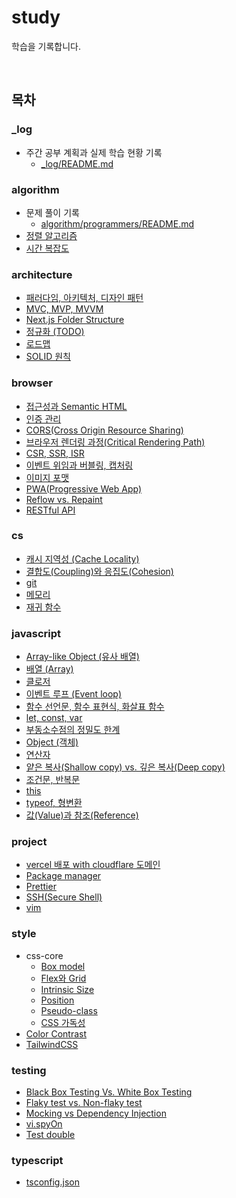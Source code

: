 # study

학습을 기록합니다.

<br>

<!-- TOC_START -->
## 목차

### _log
- 주간 공부 계획과 실제 학습 현황 기록
  - [_log/README.md](/_log/README.md)

### algorithm
- 문제 풀이 기록
  - [algorithm/programmers/README.md](/algorithm/programmers/README.md)
- [정렬 알고리즘](algorithm/sort.md)
- [시간 복잡도](algorithm/time-complexity.md)

### architecture
- [패러다임, 아키텍처, 디자인 패턴](architecture/concept-overview.md)
- [MVC, MVP, MVVM](architecture/mvc-mvp-mvvm.md)
- [Next.js Folder Structure](architecture/nexjs-folder-structure.md)
- [정규화 (TODO)](architecture/normalization.md)
- [로드맵](architecture/roadmap.md)
- [SOLID 원칙](architecture/solid.md)

### browser
- [접근성과 Semantic HTML](browser/a11y.md)
- [인증 관리](browser/auth.md)
- [CORS(Cross Origin Resource Sharing)](browser/cors.md)
- [브라우저 렌더링 과정(Critical Rendering Path)](browser/critical-rendering-path.md)
- [CSR, SSR, ISR](browser/csr-ssr-isr.md)
- [이벤트 위임과 버블링, 캡처링](browser/event-delegation.md)
- [이미지 포맷](browser/image-format.md)
- [PWA(Progressive Web App)](browser/pwa.md)
- [Reflow vs. Repaint](browser/reflow-repaint.md)
- [RESTful API](browser/restful-api.md)

### cs
- [캐시 지역성 (Cache Locality)](cs/cache-locality.md)
- [결합도(Coupling)와 응집도(Cohesion)](cs/coupling-cohesion.md)
- [git](cs/git.md)
- [메모리](cs/memory.md)
- [재귀 함수](cs/recursion.md)

### javascript
- [Array-like Object (유사 배열)](javascript/array-like.md)
- [배열 (Array)](javascript/array.md)
- [클로저](javascript/closure.md)
- [이벤트 루프 (Event loop)](javascript/event-loop.md)
- [함수 선언문, 함수 표현식, 화살표 함수](javascript/function.md)
- [let, const, var](javascript/let-const-var.md)
- [부동소수점의 정밀도 한계](javascript/number.md)
- [Object (객체)](javascript/object-map-set.md)
- [연산자](javascript/operator.md)
- [얕은 복사(Shallow copy) vs. 깊은 복사(Deep copy)](javascript/shallow-and-deep-copy.md)
- [조건문, 반복문](javascript/statement.md)
- [this](javascript/this.md)
- [typeof, 형변환](javascript/typeof-conversion.md)
- [값(Value)과 참조(Reference)](javascript/value-reference.md)

### project
- [vercel 배포 with cloudflare 도메인](project/deployment-vercel-cloudflare.md)
- [Package manager](project/package-manager.md)
- [Prettier](project/prettier.md)
- [SSH(Secure Shell)](project/ssh.md)
- [vim](project/vim.md)

### style
- css-core
  - [Box model](style/css-core/box-model.md)
  - [Flex와 Grid](style/css-core/flex-grid.md)
  - [Intrinsic Size](style/css-core/intrinsic-size.md)
  - [Position](style/css-core/position.md)
  - [Pseudo-class](style/css-core/pseudo-class.md)
  - [CSS 가독성](style/css-core/readability.md)
- [Color Contrast](style/color-contrast.md)
- [TailwindCSS](style/tailwind.md)

### testing
- [Black Box Testing Vs. White Box Testing](testing/blackbox-whitebox.md)
- [Flaky test vs. Non-flaky test](testing/flaky-nonflaky.md)
- [Mocking vs Dependency Injection](testing/mocking-di.md)
- [vi.spyOn](testing/spyOn.md)
- [Test double](testing/test-double.md)

### typescript
- [tsconfig.json](typescript/tsconfig.md)
<!-- TOC_END -->
